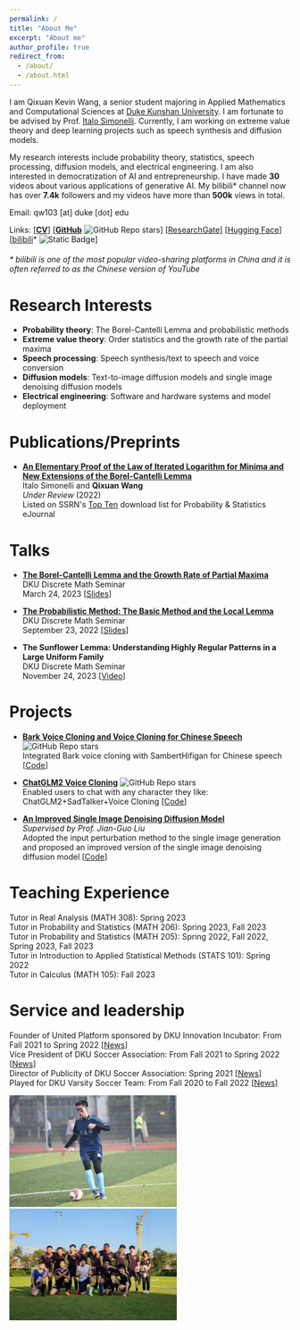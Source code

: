 ```yaml
---
permalink: /
title: "About Me"
excerpt: "About me"
author_profile: true
redirect_from: 
  - /about/
  - /about.html
---
```


I am Qixuan Kevin Wang, a senior student majoring in Applied Mathematics and Computational Sciences at [Duke Kunshan University](https://www.dukekunshan.edu.cn/). I am fortunate to be advised by Prof. [Italo Simonelli](https://faculty.dukekunshan.edu.cn/faculty_profiles/italo-simonelli). Currently, I am working on extreme value theory and deep learning projects such as speech synthesis and diffusion models.

My research interests include probability theory, statistics, speech processing, diffusion models, and electrical engineering. I am also interested in democratization of AI and entrepreneurship. I have made **30** videos about various applications of generative AI. My bilibili* channel now has over **7.4k** followers and my videos have more than **500k** views in total.

Email: qw103 [at] duke [dot] edu

Links: [[**CV**](https://kevinwang676.github.io/files/cv.pdf)] [[**GitHub**](https://github.com/KevinWang676) ![GitHub Repo stars](https://img.shields.io/github/stars/KevinWang676)] [[ResearchGate](https://www.researchgate.net/profile/Qixuan-Wang-14)] [[Hugging Face](https://huggingface.co/kevinwang676)] [[bilibili](https://space.bilibili.com/501495851?spm_id_from=333.788.0.0)* ![Static Badge](https://img.shields.io/badge/followers-7.4k-blue?link=https%3A%2F%2Fspace.bilibili.com%2F501495851%3Fspm_id_from%3D333.788.0.0)]
<h6> * bilibili is one of the most popular video-sharing platforms in China and it is often referred to as the Chinese version of YouTube</h6>

Research Interests
======
* **Probability theory**: The Borel-Cantelli Lemma and probabilistic methods
* **Extreme value theory**: Order statistics and the growth rate of the partial maxima
* **Speech processing**: Speech synthesis/text to speech and voice conversion
* **Diffusion models**: Text-to-image diffusion models and single image denoising diffusion models
* **Electrical engineering**: Software and hardware systems and model deployment

Publications/Preprints
======
* [**An Elementary Proof of the Law of Iterated Logarithm for Minima and New Extensions of the Borel-Cantelli Lemma**](https://kevinwang676.github.io/files/paper.pdf) \
Italo Simonelli and **Qixuan Wang** \
*Under Review* (2022) \
Listed on SSRN's [Top Ten](https://kevinwang676.github.io/images/ssrn.png) download list for Probability & Statistics eJournal

Talks
======
* [**The Borel-Cantelli Lemma and the Growth Rate of Partial Maxima**](https://sites.duke.edu/kits_team_101_48585/2023/03/21/2023-03-24/) \
DKU Discrete Math Seminar \
March 24, 2023 [[Slides](https://sites.duke.edu/kits_team_101_48585/files/2023/03/The_Borel_Cantelli_Lemma_and_the_Growth_Rate_of_Partial_Maxima.pdf)]

* [**The Probabilistic Method: The Basic Method and the Local Lemma**](https://sites.duke.edu/kits_team_101_48585/2022/09/12/discrete-math-seminar-sept-23rd/) \
DKU Discrete Math Seminar \
September 23, 2022 [[Slides](https://sites.duke.edu/kits_team_101_48585/files/2022/09/Probabilistic_method.pdf)]

* **The Sunflower Lemma: Understanding Highly Regular Patterns in a Large Uniform Family** \
DKU Discrete Math Seminar \
November 24, 2023 [[Video](https://drive.google.com/file/d/1z5zmSqeaoaO-sVvD4owYP7uOeTPM85gE/view)]

Projects
======
* [**Bark Voice Cloning and Voice Cloning for Chinese Speech**](https://github.com/KevinWang676/Bark-Voice-Cloning) ![GitHub Repo stars](https://img.shields.io/github/stars/KevinWang676/Bark-Voice-Cloning)\
Integrated Bark voice cloning with SambertHifigan for Chinese speech [[Code](https://github.com/KevinWang676/Bark-Voice-Cloning)]

* [**ChatGLM2 Voice Cloning**](https://github.com/KevinWang676/ChatGLM2-Voice-Cloning) ![GitHub Repo stars](https://img.shields.io/github/stars/KevinWang676/ChatGLM2-Voice-Cloning)\
Enabled users to chat with any character they like: ChatGLM2+SadTalker+Voice Cloning [[Code](https://github.com/KevinWang676/ChatGLM2-Voice-Cloning)]

* [**An Improved Single Image Denoising Diffusion Model**](https://github.com/KevinWang676/Improved-SinDDM) \
*Supervised by Prof. Jian-Guo Liu* \
Adopted the input perturbation method to the single image generation and proposed an improved version of the single image denoising diffusion model [[Code](https://github.com/KevinWang676/Improved-SinDDM)]

Teaching Experience
======
Tutor in Real Analysis (MATH 308): Spring 2023 \
Tutor in Probability and Statistics (MATH 206): Spring 2023, Fall 2023 \
Tutor in Probability and Statistics (MATH 205): Spring 2022, Fall 2022, Spring 2023, Fall 2023 \
Tutor in Introduction to Applied Statistical Methods (STATS 101): Spring 2022 \
Tutor in Calculus (MATH 105): Fall 2023

Service and leadership
======
Founder of United Platform sponsored by DKU Innovation Incubator: From Fall 2021 to Spring 2022 [[News](https://mp.weixin.qq.com/s/qgsXM5JV3MfNsVsN3nZl0w)] \
Vice President of DKU Soccer Association: From Fall 2021 to Spring 2022 [[News](https://mp.weixin.qq.com/s/eos7DjfaDzte2vCGepQpBA)] \
Director of Publicity of DKU Soccer Association: Spring 2021 [[News](https://mp.weixin.qq.com/s/AulYRjGrzUT-tzp8AiZiHg)] \
Played for DKU Varsity Soccer Team: From Fall 2020 to Fall 2022 [[News](https://athletics.dukekunshan.edu.cn/latest-in-athletics/meet-dku-varsity-teams/)]

<p float="left">
  <img src="/images/soccer.jpg" width="300" />
  <img src="/images/x-ray.jpg" width="300" /> 
</p>

